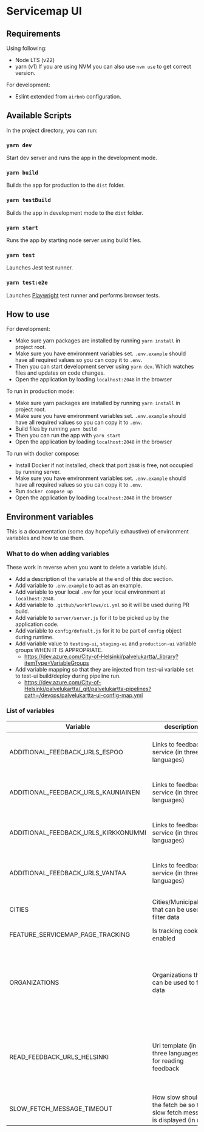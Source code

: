 # Servicemap UI

## Requirements 
Using following:
* Node LTS (v22)
* yarn (v1)
If you are using NVM you can also use `nvm use` to get correct version.

For development:
* Eslint extended from `airbnb` configuration.

## Available Scripts

In the project directory, you can run:

### `yarn dev`

Start dev server and runs the app in the development mode.<br>

### `yarn build`

Builds the app for production to the `dist` folder.<br>

### `yarn testBuild`

Builds the app in development mode to the `dist` folder.<br>

### `yarn start`

Runs the app by starting node server using build files.

### `yarn test`

Launches Jest test runner.<br>

### `yarn test:e2e`
Launches [Playwright](playwright.config.js) test runner and performs browser tests. 

## How to use
For development: 
- Make sure yarn packages are installed by running `yarn install` in project root.
- Make sure you have environment variables set. `.env.example` should have all required values so you can copy it to `.env`.
- Then you can start development server using `yarn dev`. Which watches files and updates on code changes.
- Open the application by loading `localhost:2048` in the browser

To run in production mode:
- Make sure yarn packages are installed by running `yarn install` in project root.
- Make sure you have environment variables set. `.env.example` should have all required values so you can copy it to `.env`.
- Build files by running `yarn build`
- Then you can run the app with `yarn start`
- Open the application by loading `localhost:2048` in the browser

To run with docker compose:
- Install Docker if not installed, check that port `2048` is free, not occupied by running server.
- Make sure you have environment variables set. `.env.example` should have all required values so you can copy it to `.env`.
- Run `docker compose up`
- Open the application by loading `localhost:2048` in the browser


## Environment variables
This is a documentation (some day hopefully exhaustive) of environment variables and how to use them.

### What to do when adding variables
These work in reverse when you want to delete a variable (duh).
- Add a description of the variable at the end of this doc section.
- Add variable to `.env.example` to act as an example.
- Add variable to your local `.env` for your local environment at `localhost:2048`.
- Add variable to `.github/workflows/ci.yml` so it will be used during PR build.
- Add variable to `server/server.js` for it to be picked up by the application code.
- Add variable to `config/default.js` for it to be part of `config` object during runtime. 
- Add variable value to `testing-ui`, `staging-ui` and `production-ui` variable groups WHEN IT IS APPROPRIATE.
  - https://dev.azure.com/City-of-Helsinki/palvelukartta/_library?itemType=VariableGroups 
- Add variable mapping so that they are injected from test-ui variable set to test-ui build/deploy during pipeline run. 
  - https://dev.azure.com/City-of-Helsinki/palvelukartta/_git/palvelukartta-pipelines?path=/devops/palvelukartta-ui-config-map.yml

### List of variables

|Variable|description|format|default|
|-|-|-|-|
|ADDITIONAL_FEEDBACK_URLS_ESPOO|Links to feedback service (in three languages)|Comma separated triple (fi,sv,en) of urls|"https://easiointi.espoo.fi/eFeedback/fi,https://easiointi.espoo.fi/eFeedback/sv,https://easiointi.espoo.fi/eFeedback/en"|
|ADDITIONAL_FEEDBACK_URLS_KAUNIAINEN|Links to feedback service (in three languages)|Comma separated triple (fi,sv,en) of urls|"https://www.kauniainen.fi/kaupunki-ja-paatoksenteko/osallistu-ja-vaikuta/,https://www.kauniainen.fi/sv/staden-och-beslutsfattande/delta-och-paverka/,https://www.kauniainen.fi/kaupunki-ja-paatoksenteko/osallistu-ja-vaikuta/"|
|ADDITIONAL_FEEDBACK_URLS_KIRKKONUMMI|Links to feedback service (in three languages)|Comma separated triple (fi,sv,en) of urls|"https://kirkkonummi.fi/anna-palautetta-ja-vaikuta/,https://kyrkslatt.fi/ge-respons-och-paverka/,https://kirkkonummi.fi/anna-palautetta-ja-vaikuta/"|
|ADDITIONAL_FEEDBACK_URLS_VANTAA|Links to feedback service (in three languages)|Comma separated triple (fi,sv,en) of urls|"https://www.vantaa.fi/fi/palaute,https://www.vantaa.fi/sv/feedback,https://www.vantaa.fi/en/feedback"|
|CITIES|Cities/Municipalities that can be used to filter data|Comma separated string of cities|"helsinki,espoo,vantaa,kauniainen,kirkkonummi"|
|FEATURE_SERVICEMAP_PAGE_TRACKING|Is tracking cookie enabled|"true"/"false"|"false"|
|ORGANIZATIONS|Organizations that can be used to filter data|Json array of organization objects|"[{ "id": "83e74666-0836-4c1d-948a-4b34a8b90301", "name": { "fi": "Helsingin kaupunki", "sv": "Helsingfors stad", "en": "City of Helsinki" } },{ "id": "520a4492-cb78-498b-9c82-86504de88dce", "name": { "fi": "Espoon kaupunki", "sv": "Esbo stad", "en": "City of Espoo" } },{ "id": "6d78f89c-9fd7-41d9-84e0-4b78c0fa25ce", "name": { "fi": "Vantaan kaupunki", "sv": "Vanda stad", "en": "City of Vantaa" } },{ "id": "6f0458d4-42a3-434a-b9be-20c19fcfa5c3", "name": { "fi": "Kauniaisten kaupunki", "sv": "Grankulla stad", "en": "Town of Kauniainen" } },{ "id": "015fd5cd-b280-4d24-a5b4-0ba6ecb4c8a4", "name": { "fi": "Kirkkonummi", "sv": "Kyrkslätt", "en": "Kirkkonummi" } },{ "id": "0c8e4f99-3d52-47b9-84df-395716bd8b11", "name": { "fi": "Länsi-Uudenmaan hyvinvointialue", "sv": "Västra Nylands välfärdsområde", "en": "Western Uusimaa Wellbeing Services County" } },{ "id": "5de91045-92ab-484b-9f96-7010ff7fb35e", "name": { "fi": "Vantaan ja Keravan hyvinvointialue", "sv": "Vanda och Kervo välfärdsområde", "en": "Wellbeing services county of Vantaa and Kerava" } }]"|
|READ_FEEDBACK_URLS_HELSINKI|Url template (in three languages) for reading feedback|Comma separated triple (fi,sv,en) of urls. Search string will be appended to the end of url.|"https://palautteet.hel.fi/fi/hae-palautteita#/app/search?r=12&text=,https://palautteet.hel.fi/sv/hae-palautteita#/app/search?r=12&text=,https://palautteet.hel.fi/en/hae-palautteita#/app/search?r=12&text="|
|SLOW_FETCH_MESSAGE_TIMEOUT|How slow should the fetch be so that slow fetch message is displayed (in ms)|number|3000|
